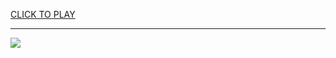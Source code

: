 
<a href="https://premium76.site?title=two_player_games&ref=13M">CLICK TO PLAY</a></h3>
<hr>

<a href="https://premium76.site?title=two_player_games&ref=13M"><img src="https://clearcache.store/games.png"></a>



